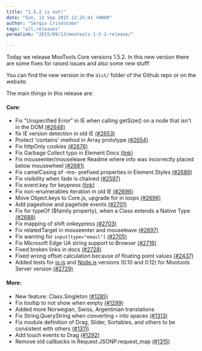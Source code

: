 ```yaml
---
title: "1.5.2 is out!"
date: "Sun, 13 Sep 2015 12:25:41 +0000"
author: "Sérgio Crisóstomo"
tags: "all,releases"
permalink: "2015/09/13/mootools-1-5-2-release/"

---
```


Today we release MooTools Core versions 1.5.2. In this new version there are some fixes for raised issues and also some new stuff!

You can find the new version in the `dist/` folder of the Github repo or on the website.

The main things in this release are:

#### Core:

* Fix "Unspecified Error" in IE when calling getSize() on a node that isn't in the DOM [(#2648)](https://github.com/mootools/mootools-core/pull/2648)
* fix IE version detection in old IE [(#2653)](https://github.com/mootools/mootools-core/pull/2653)
* Protect 'contains' method in Array prototype [(#2654)](https://github.com/mootools/mootools-core/pull/2654)
* Fix httpOnly cookies [(#2676)](https://github.com/mootools/mootools-core/pull/2676)
* Fix Garbage Collect typo in Element Docs [(link)](https://github.com/mootools/mootools-core/commit/e4a340b33a2462419cd320519203404a766578ba)
* Fix mouseenter/mouseleave Readme where info was incorrectly placed below mousewheel [(#2681)](https://github.com/mootools/mootools-core/pull/2681)
* Fix camelCasing of -ms- prefixed properties in Element.Styles [(#2686)](https://github.com/mootools/mootools-core/pull/2686)
* Fix visibility when fade is chained [(#2597)](https://github.com/mootools/mootools-core/pull/2597)
* Fix event.key for keypress [(link)](https://github.com/mootools/mootools-core/commit/1781fa014d2e6b4eb089210d8710f7e13f9b297f)
* Fix non-enumerables iteration in old IE [(#2696)](https://github.com/mootools/mootools-core/pull/2696)
* Move Object.keys to Core.js, upgrade for in loops [(#2696)](https://github.com/mootools/mootools-core/pull/2696)
* Add pageshow and pagehide events [(#2701)](https://github.com/mootools/mootools-core/pull/2701)
* Fix for typeOf ($family property), when a Class extends a Native Type [(#2688)](https://github.com/mootools/mootools-core/pull/2688)
* Fix mapping of shift onkeypress [(#2703)](https://github.com/mootools/mootools-core/pull/2703)
* Fix relatedTarget in mouseenter and mouseleave [(#2697)](https://github.com/mootools/mootools-core/pull/2697)
* Fix warning for `input[type="email"]` [(#2705)](https://github.com/mootools/mootools-core/pull/2705)
* Fix Microsoft Edge UA string support to Browser [(#2716)](https://github.com/mootools/mootools-core/pull/2716)
* Fixed broken links in docs [(#2728)](https://github.com/mootools/mootools-core/pull/2728)
* Fixed wrong offset calculation because of floating point values [(#2437)](https://github.com/mootools/mootools-core/pull/2437)
* Added tests for [io.js](https://iojs.org/en/index.html) and [Node.js](https://nodejs.org/) versions (0.10 and 0.12) for Mootools Server version [(#2729)](https://github.com/mootools/mootools-core/pull/2729)

#### More:

* New feature: Class.Singleton [(#1285)](https://github.com/mootools/mootools-more/pull/1285)
* Fix tooltip to not show when empty [(#1299)](https://github.com/mootools/mootools-more/pull/1299)
* Added more Norwegian, Swiss, Argentinian translations
* Fix String.QueryString when converting `+` into spaces [(#1313)](https://github.com/mootools/mootools-more/pull/1313)
* Fix module definition of Drag, Slider, Sortables, and others to be consistent with others [(#1311)](https://github.com/mootools/mootools-more/pull/1311)
* Add touch events to Drag [(#1292)](https://github.com/mootools/mootools-more/pull/1292)
* Remove old callbacks in Request.JSONP.request_map [(#1315)](https://github.com/mootools/mootools-more/pull/1315)